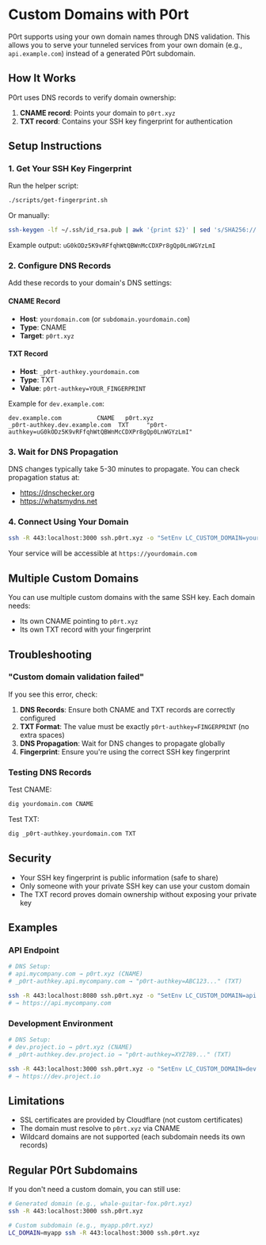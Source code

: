 # Custom Domains with P0rt

P0rt supports using your own domain names through DNS validation. This allows you to serve your tunneled services from your own domain (e.g., `api.example.com`) instead of a generated P0rt subdomain.

## How It Works

P0rt uses DNS records to verify domain ownership:
1. **CNAME record**: Points your domain to `p0rt.xyz`
2. **TXT record**: Contains your SSH key fingerprint for authentication

## Setup Instructions

### 1. Get Your SSH Key Fingerprint

Run the helper script:
```bash
./scripts/get-fingerprint.sh
```

Or manually:
```bash
ssh-keygen -lf ~/.ssh/id_rsa.pub | awk '{print $2}' | sed 's/SHA256://'
```

Example output: `uG0kODz5K9vRFfqhWtQBWnMcCDXPr8gQp0LnWGYzLmI`

### 2. Configure DNS Records

Add these records to your domain's DNS settings:

#### CNAME Record
- **Host**: `yourdomain.com` (or `subdomain.yourdomain.com`)
- **Type**: CNAME
- **Target**: `p0rt.xyz`

#### TXT Record
- **Host**: `_p0rt-authkey.yourdomain.com`
- **Type**: TXT
- **Value**: `p0rt-authkey=YOUR_FINGERPRINT`

Example for `dev.example.com`:
```
dev.example.com          CNAME   p0rt.xyz
_p0rt-authkey.dev.example.com  TXT     "p0rt-authkey=uG0kODz5K9vRFfqhWtQBWnMcCDXPr8gQp0LnWGYzLmI"
```

### 3. Wait for DNS Propagation

DNS changes typically take 5-30 minutes to propagate. You can check propagation status at:
- https://dnschecker.org
- https://whatsmydns.net

### 4. Connect Using Your Domain

```bash
ssh -R 443:localhost:3000 ssh.p0rt.xyz -o "SetEnv LC_CUSTOM_DOMAIN=yourdomain.com"
```

Your service will be accessible at `https://yourdomain.com`

## Multiple Custom Domains

You can use multiple custom domains with the same SSH key. Each domain needs:
- Its own CNAME pointing to `p0rt.xyz`
- Its own TXT record with your fingerprint

## Troubleshooting

### "Custom domain validation failed"

If you see this error, check:

1. **DNS Records**: Ensure both CNAME and TXT records are correctly configured
2. **TXT Format**: The value must be exactly `p0rt-authkey=FINGERPRINT` (no extra spaces)
3. **DNS Propagation**: Wait for DNS changes to propagate globally
4. **Fingerprint**: Ensure you're using the correct SSH key fingerprint

### Testing DNS Records

Test CNAME:
```bash
dig yourdomain.com CNAME
```

Test TXT:
```bash
dig _p0rt-authkey.yourdomain.com TXT
```

## Security

- Your SSH key fingerprint is public information (safe to share)
- Only someone with your private SSH key can use your custom domain
- The TXT record proves domain ownership without exposing your private key

## Examples

### API Endpoint
```bash
# DNS Setup:
# api.mycompany.com → p0rt.xyz (CNAME)
# _p0rt-authkey.api.mycompany.com → "p0rt-authkey=ABC123..." (TXT)

ssh -R 443:localhost:8080 ssh.p0rt.xyz -o "SetEnv LC_CUSTOM_DOMAIN=api.mycompany.com"
# → https://api.mycompany.com
```

### Development Environment
```bash
# DNS Setup:
# dev.project.io → p0rt.xyz (CNAME)
# _p0rt-authkey.dev.project.io → "p0rt-authkey=XYZ789..." (TXT)

ssh -R 443:localhost:3000 ssh.p0rt.xyz -o "SetEnv LC_CUSTOM_DOMAIN=dev.project.io"
# → https://dev.project.io
```

## Limitations

- SSL certificates are provided by Cloudflare (not custom certificates)
- The domain must resolve to `p0rt.xyz` via CNAME
- Wildcard domains are not supported (each subdomain needs its own records)

## Regular P0rt Subdomains

If you don't need a custom domain, you can still use:

```bash
# Generated domain (e.g., whale-guitar-fox.p0rt.xyz)
ssh -R 443:localhost:3000 ssh.p0rt.xyz

# Custom subdomain (e.g., myapp.p0rt.xyz)
LC_DOMAIN=myapp ssh -R 443:localhost:3000 ssh.p0rt.xyz
```